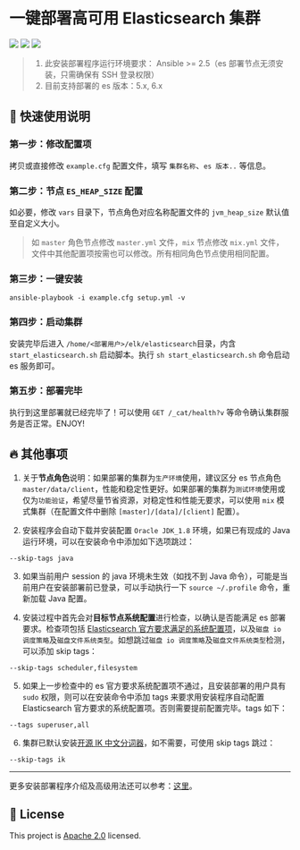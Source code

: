 # 一键部署高可用 Elasticsearch 集群

![](https://img.shields.io/badge/ansible-%3E%3D2.5-red) ![](https://img.shields.io/badge/elasticsearch-5.x%2C%206.x-9cf) ![](https://img.shields.io/badge/license-Apache--2.0-brightgreen)

> 1. 此安装部署程序运行环境要求： Ansible >= 2.5（es 部署节点无须安装，只需确保有 SSH 登录权限）  
> 2. 目前支持部署的 es 版本：5.x, 6.x

## :rocket: 快速使用说明

### 第一步：修改配置项

拷贝或直接修改 `example.cfg` 配置文件，填写 `集群名称`、`es 版本..` 等信息。

### 第二步：节点 `ES_HEAP_SIZE` 配置

如必要，修改 `vars` 目录下，节点角色对应名称配置文件的 `jvm_heap_size` 默认值至自定义大小。

> 如 `master` 角色节点修改 `master.yml` 文件，`mix` 节点修改 `mix.yml` 文件，文件中其他配置项按需也可以修改。所有相同角色节点使用相同配置。

### 第三步：一键安装

```shell
ansible-playbook -i example.cfg setup.yml -v
```

### 第四步：启动集群

安装完毕后进入 `/home/<部署用户>/elk/elasticsearch`目录，内含 `start_elasticsearch.sh` 启动脚本。执行 `sh start_elasticsearch.sh` 命令启动 es 服务即可。

### 第五步：部署完毕

执行到这里部署就已经完毕了！可以使用 `GET /_cat/health?v` 等命令确认集群服务是否正常。ENJOY!

## :fire: 其他事项

1. 关于**节点角色**说明：如果部署的集群为`生产环境`使用，建议区分 es 节点角色 `master/data/client`，性能和稳定性更好。如果部署的集群为`测试环境`使用或仅为`功能验证`，希望尽量节省资源，对稳定性和性能无要求，可以使用 `mix` 模式集群（在配置文件中删除 `[master]/[data]/[client]` 配置）。

2. 安装程序会自动下载并安装配置 `Oracle JDK_1.8` 环境，如果已有现成的 Java 运行环境，可以在安装命令中添加如下选项跳过：
```shell
--skip-tags java
```

3. 如果当前用户 session 的 java 环境未生效（如找不到 Java 命令），可能是当前用户在安装部署前已登录，可以手动执行一下 `source ~/.profile` 命令，重新加载 Java 配置。

4. 安装过程中首先会对**目标节点系统配置**进行检查，以确认是否能满足 es 部署要求。检查项包括 [Elasticsearch 官方要求满足的系统配置项](https://www.elastic.co/guide/en/elasticsearch/reference/current/system-config.html)，以及`磁盘 io 调度策略`及`磁盘文件系统类型`。如想跳过`磁盘 io 调度策略`及`磁盘文件系统类型`检测，可以添加 skip tags：
```shell
--skip-tags scheduler,filesystem
```

5. 如果上一步检查中的 es 官方要求系统配置项不通过，且安装部署的用户具有 `sudo` 权限，则可以在安装命令中添加 tags 来要求用安装程序自动配置 Elasticsearch 官方要求的系统配置项。否则需要提前配置完毕。tags 如下：
```shell
--tags superuser,all
```

6. 集群已默认安装[开源 IK 中文分词器](https://github.com/medcl/elasticsearch-analysis-ik)，如不需要，可使用 skip tags 跳过：
```
--skip-tags ik
```

---

更多安装部署程序介绍及高级用法还可以参考：[这里](./docs/es-easy-setup-usage.md)。

## :memo: License

This project is [Apache 2.0](./LICENSE) licensed.

